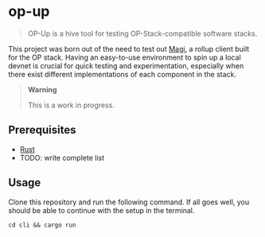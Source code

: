 # op-up

> OP-Up is a hive tool for testing OP-Stack-compatible software stacks.

This project was born out of the need to test out [Magi](https://github.com/a16z/magi), a rollup client built for the OP stack. Having an easy-to-use environment to spin up a local devnet is crucial for quick testing and experimentation, especially when there exist different implementations of each component in the stack.

> **Warning**
>
> This is a work in progress.

## Prerequisites

- [Rust](https://www.rust-lang.org/tools/install)
- TODO: write complete list

## Usage

Clone this repository and run the following command.
If all goes well, you should be able to continue with the setup in the terminal.

```
cd cli && cargo run
```
